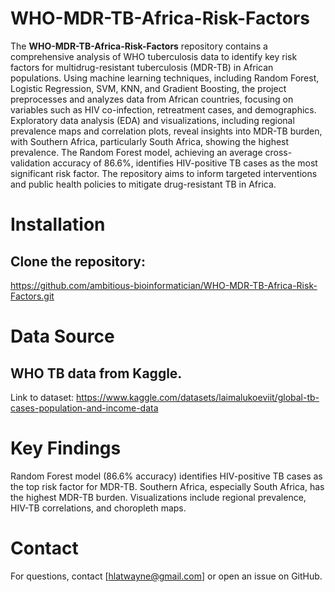 # WHO-MDR-TB-Africa-Risk-Factors

The **WHO-MDR-TB-Africa-Risk-Factors** repository contains a comprehensive analysis of WHO tuberculosis data to identify key risk factors for multidrug-resistant tuberculosis (MDR-TB) in African populations. Using machine learning techniques, including Random Forest, Logistic Regression, SVM, KNN, and Gradient Boosting, the project preprocesses and analyzes data from African countries, focusing on variables such as HIV co-infection, retreatment cases, and demographics. Exploratory data analysis (EDA) and visualizations, including regional prevalence maps and correlation plots, reveal insights into MDR-TB burden, with Southern Africa, particularly South Africa, showing the highest prevalence. The Random Forest model, achieving an average cross-validation accuracy of 86.6%, identifies HIV-positive TB cases as the most significant risk factor. The repository aims to inform targeted interventions and public health policies to mitigate drug-resistant TB in Africa.

# Installation

## Clone the repository:
https://github.com/ambitious-bioinformatician/WHO-MDR-TB-Africa-Risk-Factors.git

# Data Source

## WHO TB data from Kaggle.
Link to dataset: https://www.kaggle.com/datasets/laimalukoeviit/global-tb-cases-population-and-income-data

# Key Findings

Random Forest model (86.6% accuracy) identifies HIV-positive TB cases as the top risk factor for MDR-TB.
Southern Africa, especially South Africa, has the highest MDR-TB burden.
Visualizations include regional prevalence, HIV-TB correlations, and choropleth maps.

# Contact

For questions, contact [hlatwayne@gmail.com] or open an issue on GitHub.
